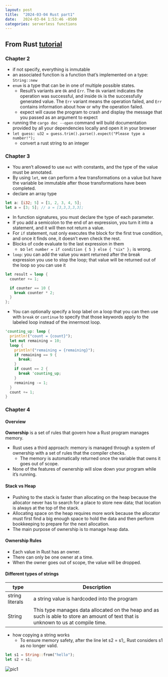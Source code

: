 ```yaml
---
layout: post
title:  "2024-03-04 Rust part1"
date:   2024-03-04 1:53:46 -0500
categories: serverless functions
---
```

## From Rust [tutorial](https://doc.rust-lang.org/book/)
### Chapter 2
- if not specify, everything is inmutable
- an associated function is a function that’s implemented on a type: `String::new`
- `enum` is a type that can be in one of multiple possible states.
  + Result’s variants are `Ok` and `Err`. The `Ok` variant indicates the operation was successful, and inside `Ok` is the successfully generated value. The `Err` variant means the operation failed, and `Err` contains information about how or why the operation failed.
  + expect will cause the program to crash and display the message that you passed as an argument to expect
- running the `cargo doc --open` command will build documentation provided by all your dependencies locally and open it in your browser
- `let guess: u32 = guess.trim().parse().expect("Please type a number!");`
  + convert a rust string to an integer

### Chapter 3
- You aren’t allowed to use `mut` with constants, and the type of the value must be annotated.
- By using `let`, we can perform a few transformations on a value but have the variable be immutable after those transformations have been completed.
- declare an array type

```rust
let a: [i32; 5] = [1, 2, 3, 4, 5];
let a = [3; 5]; // a = [3,3,3,3,3];
```

- In function signatures, you must declare the type of each parameter.
- If you add a semicolon to the end of an expression, you turn it into a statement, and it will then not return a value.
- For `if` statement, rust only executes the block for the first true condition, and once it finds one, it doesn’t even check the rest.
- Blocks of code evaluate to the last expression in them
  + so `let number = if condition { 5 } else { "six" };` is wrong.
- `loop`: you can add the value you want returned after the break expression you use to stop the loop; that value will be returned out of the loop so you can use it

```rust
let result = loop {
  counter += 1;

  if counter == 10 {
    break counter * 2;
  }
};
```

- You can optionally specify a loop label on a loop that you can then use with `break` or `continue` to specify that those keywords apply to the labeled loop instead of the innermost loop.

```rust
'counting_up: loop {
  println!("count = {count}");
  let mut remaining = 10;
  loop {
    println!("remaining = {remaining}");
    if remaining == 9 {
      break;
    }
    if count == 2 {
      break 'counting_up;
    }
    remaining -= 1;
  }
  count += 1;
}
```

### Chapter 4
#### Overview
<strong>Ownership</strong> is a set of rules that govern how a Rust program manages memory.
- Rust uses a third approach: memory is managed through a system of ownership with a set of rules that the compiler checks.
	+ The memory is automatically returned once the variable that owns it goes out of scope.
- None of the features of ownership will slow down your program while it’s running.

#### Stack vs Heap
- Pushing to the stack is faster than allocating on the heap because the allocator never has to search for a place to store new data; that location is always at the top of the stack. 
- Allocating space on the heap requires more work because the allocator must first find a big enough space to hold the data and then perform bookkeeping to prepare for the next allocation.
- The main purpose of ownership is to manage heap data.


#### Ownership Rules
- Each value in Rust has an owner.
- There can only be one owner at a time.
- When the owner goes out of scope, the value will be dropped.

#### Different types of strings

| type | Description |
| ----------- | ----------- |
| string literals | a string value is hardcoded into the program |
| String | This type manages data allocated on the heap and as such is able to store an amount of text that is unknown to us at compile time. |

- how copying a string works
  + To ensure memory safety, after the line let s2 = s1;, Rust considers s1 as no longer valid.

```rust
let s1 = String::from("hello");
let s2 = s1;
```

![pic1](/assets/2024-03-04/trpl04-02.svg)


